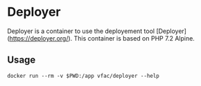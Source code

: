 # Deployer

Deployer is a container to use the deployement tool [Deployer] (https://deployer.org/). This container is based on PHP 7.2 Alpine.

## Usage

```
docker run --rm -v $PWD:/app vfac/deployer --help
```